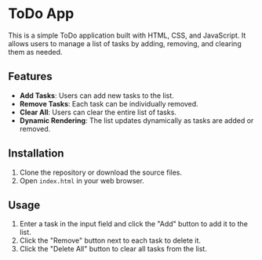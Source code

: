 # ToDo App

This is a simple ToDo application built with HTML, CSS, and JavaScript. It allows users to manage a list of tasks by adding, removing, and clearing them as needed.

## Features

- **Add Tasks**: Users can add new tasks to the list.
- **Remove Tasks**: Each task can be individually removed.
- **Clear All**: Users can clear the entire list of tasks.
- **Dynamic Rendering**: The list updates dynamically as tasks are added or removed.

## Installation

1. Clone the repository or download the source files.
2. Open `index.html` in your web browser.

## Usage

1. Enter a task in the input field and click the "Add" button to add it to the list.
2. Click the "Remove" button next to each task to delete it.
3. Click the "Delete All" button to clear all tasks from the list.
